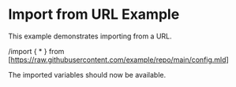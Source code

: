 # Import from URL Example

This example demonstrates importing from a URL.

/import { * } from [https://raw.githubusercontent.com/example/repo/main/config.mld]

The imported variables should now be available.